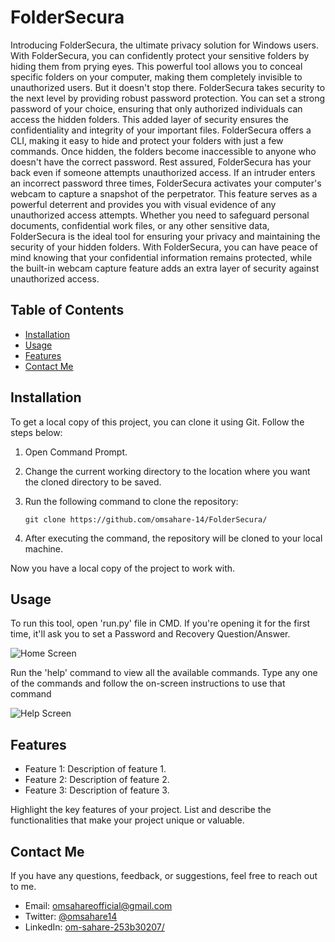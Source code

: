 # FolderSecura

Introducing FolderSecura, the ultimate privacy solution for Windows users. With FolderSecura, you can confidently protect your sensitive folders by hiding them from prying eyes. This powerful tool allows you to conceal specific folders on your computer, making them completely invisible to unauthorized users. But it doesn't stop there. FolderSecura takes security to the next level by providing robust password protection. You can set a strong password of your choice, ensuring that only authorized individuals can access the hidden folders. This added layer of security ensures the confidentiality and integrity of your important files. FolderSecura offers a CLI, making it easy to hide and protect your folders with just a few commands. Once hidden, the folders become inaccessible to anyone who doesn't have the correct password. Rest assured, FolderSecura has your back even if someone attempts unauthorized access. If an intruder enters an incorrect password three times, FolderSecura activates your computer's webcam to capture a snapshot of the perpetrator. This feature serves as a powerful deterrent and provides you with visual evidence of any unauthorized access attempts. Whether you need to safeguard personal documents, confidential work files, or any other sensitive data, FolderSecura is the ideal tool for ensuring your privacy and maintaining the security of your hidden folders. With FolderSecura, you can have peace of mind knowing that your confidential information remains protected, while the built-in webcam capture feature adds an extra layer of security against unauthorized access.

## Table of Contents

- [Installation](#installation)
- [Usage](#usage)
- [Features](#features)
- [Contact Me](#contact-me)

## Installation

To get a local copy of this project, you can clone it using Git. Follow the steps below:

1. Open Command Prompt.
2. Change the current working directory to the location where you want the cloned directory to be saved.
3. Run the following command to clone the repository:

   ```shell
   git clone https://github.com/omsahare-14/FolderSecura/
4. After executing the command, the repository will be cloned to your local machine.

Now you have a local copy of the project to work with.

## Usage

To run this tool, open 'run.py' file in CMD. If you're opening it for the first time, it'll ask you to set a Password and Recovery Question/Answer.

![Home Screen](Screenshots/1.png)

Run the 'help' command to view all the available commands. Type any one of the commands and follow the on-screen instructions to use that command

![Help Screen]()

## Features

- Feature 1: Description of feature 1.
- Feature 2: Description of feature 2.
- Feature 3: Description of feature 3.

Highlight the key features of your project. List and describe the functionalities that make your project unique or valuable.

## Contact Me

If you have any questions, feedback, or suggestions, feel free to reach out to me.

- Email: [omsahareofficial@gmail.com](mailto:omsahareofficial@gmail.com)
- Twitter: [@omsahare14](https://twitter.com/omsahare14)
- LinkedIn: [om-sahare-253b30207/](https://www.linkedin.com/in/om-sahare-253b30207/)
